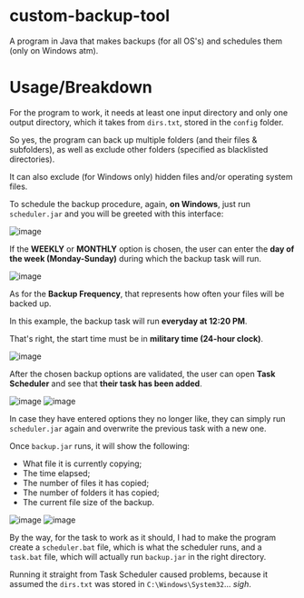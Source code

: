# custom-backup-tool
A program in Java that makes backups (for all OS's) and schedules them (only on Windows atm).

# Usage/Breakdown
For the program to work, it needs at least one input directory and only one output directory, which it takes from ``dirs.txt``, stored in the ``config`` folder.

So yes, the program can back up multiple folders (and their files & subfolders), as well as exclude other folders (specified as blacklisted directories).

It can also exclude (for Windows only) hidden files and/or operating system files.

To schedule the backup procedure, again, **on Windows**, just run ``scheduler.jar`` and you will be greeted with this interface:

![image](https://github.com/user-attachments/assets/89eb75e1-0961-44d7-9d52-920b49faa597)

If the **WEEKLY** or **MONTHLY** option is chosen, the user can enter the **day of the week (Monday-Sunday)** during which the backup task will run.

![image](https://github.com/user-attachments/assets/ef53a4e0-39da-4f0e-95b8-72619dee20fc)

As for the **Backup Frequency**, that represents how often your files will be backed up.

In this example, the backup task will run **everyday at 12:20 PM**.

That's right, the start time must be in **military time (24-hour clock)**.

![image](https://github.com/user-attachments/assets/57be09b7-897e-4d52-ac41-a532b3176c37)

After the chosen backup options are validated, the user can open **Task Scheduler** and see that **their task has been added**.

![image](https://github.com/user-attachments/assets/a94c6364-4a8d-46fe-971f-b3ada77dcd39)
![image](https://github.com/user-attachments/assets/eaacb8e5-bba2-4ab3-a1b3-3ca7e7c43eaa)

In case they have entered options they no longer like, they can simply run ``scheduler.jar`` again and overwrite the previous task with a new one.

Once ``backup.jar`` runs, it will show the following:
* What file it is currently copying;
* The time elapsed;
* The number of files it has copied;
* The number of folders it has copied;
* The current file size of the backup.

![image](https://github.com/user-attachments/assets/5ecb9202-42bc-450b-9e6f-92812ba47b37)
![image](https://github.com/user-attachments/assets/ed1cf505-0b69-44a8-ad20-c5a9201fd27a)

By the way, for the task to work as it should, I had to make the program create a ``scheduler.bat`` file, which is what the scheduler runs, and a ``task.bat`` file, which will actually run ``backup.jar`` in the right directory.

Running it straight from Task Scheduler caused problems, because it assumed the ``dirs.txt`` was stored in ``C:\Windows\System32``... *sigh*.
